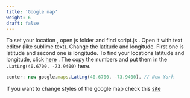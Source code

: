 ```yaml
---
title: 'Google map'
weight: 6
draft: false
---
```

To set your location , open js folder and find script.js . Open it with text editor (like sublime text). Change the latitude and longitude. First one is latitude and second one is longitude. To find your locations latitude and longitude, click [here](https://www.latlong.net/) . The copy the numbers and put them in the `.LatLng(40.6700, -73.9400)` here.

```js
center: new google.maps.LatLng(40.6700, -73.9400), // New York
```

If you want to change styles of the google map check this [site](https://snazzymaps.com/)